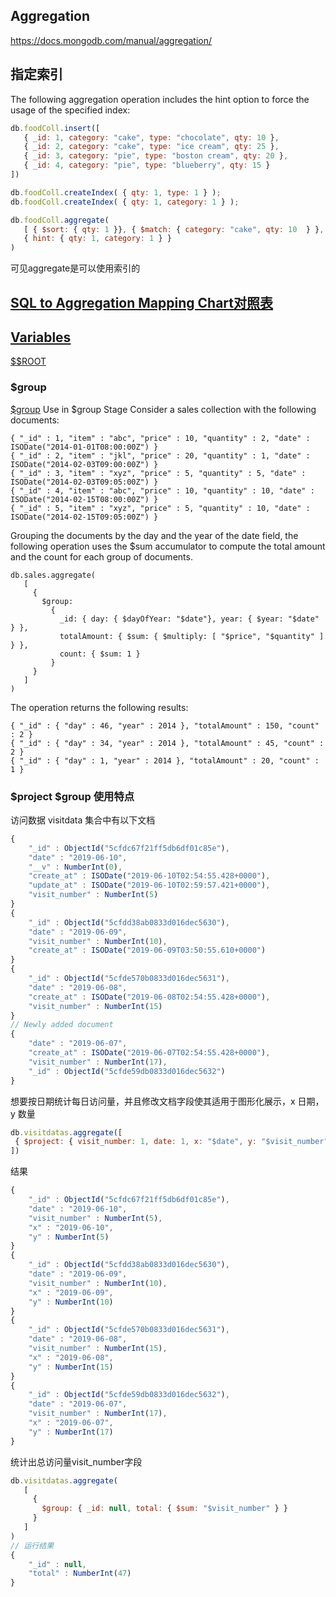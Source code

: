 ## Aggregation
https://docs.mongodb.com/manual/aggregation/

## 指定索引
The following aggregation operation includes the hint option to force the usage of the specified index:
```js
db.foodColl.insert([
   { _id: 1, category: "cake", type: "chocolate", qty: 10 },
   { _id: 2, category: "cake", type: "ice cream", qty: 25 },
   { _id: 3, category: "pie", type: "boston cream", qty: 20 },
   { _id: 4, category: "pie", type: "blueberry", qty: 15 }
])

db.foodColl.createIndex( { qty: 1, type: 1 } );
db.foodColl.createIndex( { qty: 1, category: 1 } );

db.foodColl.aggregate(
   [ { $sort: { qty: 1 }}, { $match: { category: "cake", qty: 10  } }, { $sort: { type: -1 } } ],
   { hint: { qty: 1, category: 1 } }
)
```
可见aggregate是可以使用索引的


## [SQL to Aggregation Mapping Chart对照表](https://docs.mongodb.com/manual/reference/sql-aggregation-comparison/)

## [Variables](https://docs.mongodb.com/manual/reference/aggregation-variables/)
[$$ROOT](./pipline-stage/Stages.md)

### $group
[$group](https://docs.mongodb.com/manual/reference/operator/aggregation/sum/index.html)
Use in $group Stage
Consider a sales collection with the following documents:
```
{ "_id" : 1, "item" : "abc", "price" : 10, "quantity" : 2, "date" : ISODate("2014-01-01T08:00:00Z") }
{ "_id" : 2, "item" : "jkl", "price" : 20, "quantity" : 1, "date" : ISODate("2014-02-03T09:00:00Z") }
{ "_id" : 3, "item" : "xyz", "price" : 5, "quantity" : 5, "date" : ISODate("2014-02-03T09:05:00Z") }
{ "_id" : 4, "item" : "abc", "price" : 10, "quantity" : 10, "date" : ISODate("2014-02-15T08:00:00Z") }
{ "_id" : 5, "item" : "xyz", "price" : 5, "quantity" : 10, "date" : ISODate("2014-02-15T09:05:00Z") }
```

Grouping the documents by the day and the year of the date field, the following operation uses the $sum accumulator to compute the total amount and the count for each group of documents.

```
db.sales.aggregate(
   [
     {
       $group:
         {
           _id: { day: { $dayOfYear: "$date"}, year: { $year: "$date" } },
           totalAmount: { $sum: { $multiply: [ "$price", "$quantity" ] } },
           count: { $sum: 1 }
         }
     }
   ]
)
```
The operation returns the following results:
```
{ "_id" : { "day" : 46, "year" : 2014 }, "totalAmount" : 150, "count" : 2 }
{ "_id" : { "day" : 34, "year" : 2014 }, "totalAmount" : 45, "count" : 2 }
{ "_id" : { "day" : 1, "year" : 2014 }, "totalAmount" : 20, "count" : 1 }
```

### $project $group 使用特点

访问数据 visitdata 集合中有以下文档
```js
{ 
    "_id" : ObjectId("5cfdc67f21ff5db6df01c85e"), 
    "date" : "2019-06-10", 
    "__v" : NumberInt(0), 
    "create_at" : ISODate("2019-06-10T02:54:55.428+0000"), 
    "update_at" : ISODate("2019-06-10T02:59:57.421+0000"), 
    "visit_number" : NumberInt(5)
}
{ 
    "_id" : ObjectId("5cfdd38ab0833d016dec5630"), 
    "date" : "2019-06-09", 
    "visit_number" : NumberInt(10), 
    "create_at" : ISODate("2019-06-09T03:50:55.610+0000")
}
{ 
    "_id" : ObjectId("5cfde570b0833d016dec5631"), 
    "date" : "2019-06-08", 
    "create_at" : ISODate("2019-06-08T02:54:55.428+0000"), 
    "visit_number" : NumberInt(15)
}
// Newly added document
{ 
    "date" : "2019-06-07", 
    "create_at" : ISODate("2019-06-07T02:54:55.428+0000"), 
    "visit_number" : NumberInt(17), 
    "_id" : ObjectId("5cfde59db0833d016dec5632")
}
```

想要按日期统计每日访问量，并且修改文档字段使其适用于图形化展示，x 日期，y 数量
```js
db.visitdatas.aggregate([
 { $project: { visit_number: 1, date: 1, x: "$date", y: "$visit_number" } },
])
```
结果
```js
{ 
    "_id" : ObjectId("5cfdc67f21ff5db6df01c85e"), 
    "date" : "2019-06-10", 
    "visit_number" : NumberInt(5), 
    "x" : "2019-06-10", 
    "y" : NumberInt(5)
}
{ 
    "_id" : ObjectId("5cfdd38ab0833d016dec5630"), 
    "date" : "2019-06-09", 
    "visit_number" : NumberInt(10), 
    "x" : "2019-06-09", 
    "y" : NumberInt(10)
}
{ 
    "_id" : ObjectId("5cfde570b0833d016dec5631"), 
    "date" : "2019-06-08", 
    "visit_number" : NumberInt(15), 
    "x" : "2019-06-08", 
    "y" : NumberInt(15)
}
{ 
    "_id" : ObjectId("5cfde59db0833d016dec5632"), 
    "date" : "2019-06-07", 
    "visit_number" : NumberInt(17), 
    "x" : "2019-06-07", 
    "y" : NumberInt(17)
}
```

统计出总访问量visit_number字段
```js
db.visitdatas.aggregate(
   [
     {
       $group: { _id: null, total: { $sum: "$visit_number" } }
     }
   ]
)
// 运行结果
{ 
    "_id" : null, 
    "total" : NumberInt(47)
}
```





